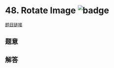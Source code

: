 # 48. Rotate Image ![badge](https://img.shields.io/badge/-medium-yellow?style=flat-square)

[题目链接](https://leetcode.com/problems/rotate-image)

## 题意

## 解答

